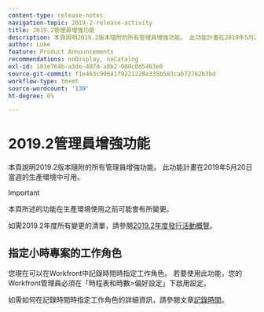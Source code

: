 ```yaml
---
content-type: release-notes
navigation-topic: 2019-2-release-activity
title: 2019.2管理員增強功能
description: 本頁說明2019.2版本隨附的所有管理員增強功能。 此功能計畫在2019年5月20日當週的生產環境中可用。
author: Luke
feature: Product Announcements
recommendations: noDisplay, noCatalog
exl-id: 181e764b-a3de-487d-a8b2-008c0d5463e0
source-git-commit: f1e463c90641f9221228e335b583cab72762b3bd
workflow-type: tm+mt
source-wordcount: '139'
ht-degree: 0%

---
```


# 2019.2管理員增強功能

本頁說明2019.2版本隨附的所有管理員增強功能。 此功能計畫在2019年5月20日當週的生產環境中可用。

>[!IMPORTANT]
>
>本頁所述的功能在生產環境使用之前可能會有所變更。

如需2019.2年度所有變更的清單，請參閱[2019.2年度發行活動概覽](../../../../product-announcements/product-releases/quarterly-release-archive/2019.2-release-activity/2019-2-release-activity-overview.md)。

## 指定小時專案的工作角色

您現在可以在Workfront中記錄時間時指定工作角色。 若要使用此功能，您的Workfront管理員必須在「時程表和時數>偏好設定」下啟用設定。

如需如何在記錄時間時指定工作角色的詳細資訊，請參閱文章[記錄時間](../../../../timesheets/create-and-manage-timesheets/log-time.md)。
